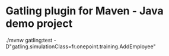 Gatling plugin for Maven - Java demo project
============================================
./mvnw gatling:test -D"gatling.simulationClass=fr.onepoint.training.AddEmployee"
